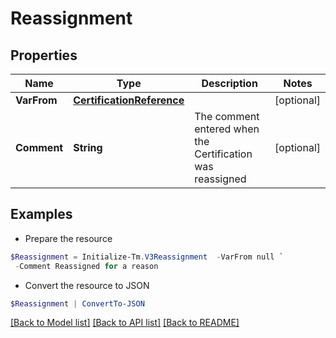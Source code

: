 # Reassignment
## Properties

Name | Type | Description | Notes
------------ | ------------- | ------------- | -------------
**VarFrom** | [**CertificationReference**](CertificationReference.md) |  | [optional] 
**Comment** | **String** | The comment entered when the Certification was reassigned | [optional] 

## Examples

- Prepare the resource
```powershell
$Reassignment = Initialize-Tm.V3Reassignment  -VarFrom null `
 -Comment Reassigned for a reason
```

- Convert the resource to JSON
```powershell
$Reassignment | ConvertTo-JSON
```

[[Back to Model list]](../README.md#documentation-for-models) [[Back to API list]](../README.md#documentation-for-api-endpoints) [[Back to README]](../README.md)

